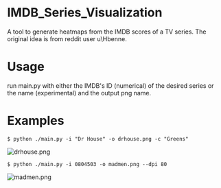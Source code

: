 # IMDB_Series_Visualization
A tool to generate heatmaps from the IMDB scores of a TV series. The original idea is from reddit user u\Hbenne.

# Usage
run main.py with either the IMDB's ID (numerical) of the desired series or the name (experimental) and the output png name.

# Examples
```shell
$ python ./main.py -i "Dr House" -o drhouse.png -c "Greens"
```
![drhouse.png](https://imgur.com/hKlSu5e.png)

```shell
$ python ./main.py -i 0804503 -o madmen.png --dpi 80
```
![madmen.png](https://i.imgur.com/94kvpo4.png)
